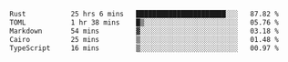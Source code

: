 <!--START_SECTION:waka-->

```txt
Rust           25 hrs 6 mins   ██████████████████████░░░   87.82 %
TOML           1 hr 38 mins    █▒░░░░░░░░░░░░░░░░░░░░░░░   05.76 %
Markdown       54 mins         ▓░░░░░░░░░░░░░░░░░░░░░░░░   03.18 %
Cairo          25 mins         ▒░░░░░░░░░░░░░░░░░░░░░░░░   01.48 %
TypeScript     16 mins         ▒░░░░░░░░░░░░░░░░░░░░░░░░   00.97 %
```

<!--END_SECTION:waka-->